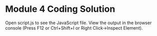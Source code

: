 # Module 4 Coding Solution

Open script.js to see the JavaScript file.
View the output in the browser console (Press F12 or Ctrl+Shift+I or Right Click->Inspect Element).

